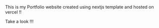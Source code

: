 This is my Portfolio website created using nextjs template and hosted on vercel !!

Take a look !!!

